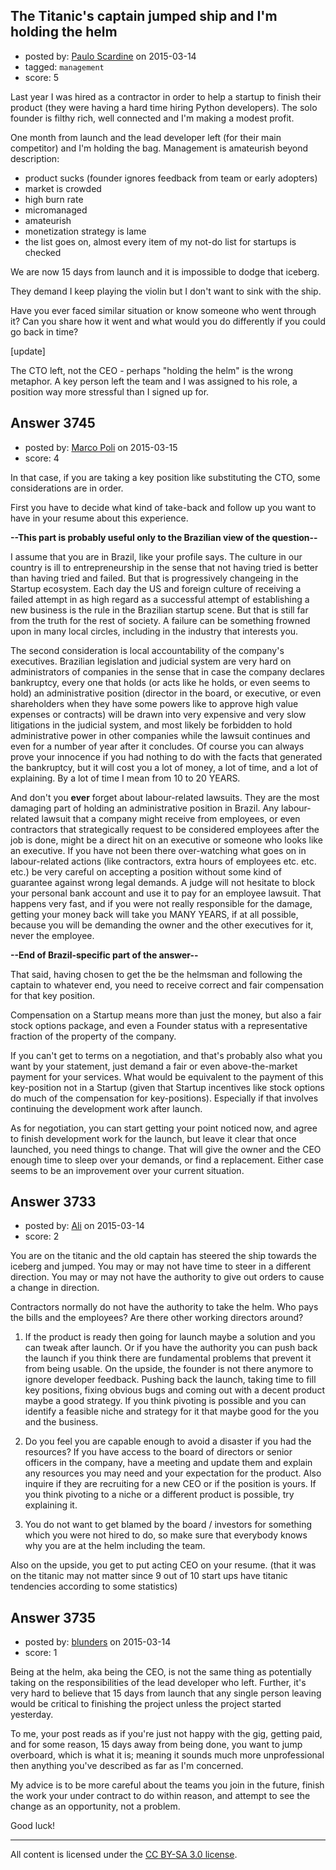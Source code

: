 ## The Titanic's captain jumped ship and I'm holding the helm

- posted by: [Paulo Scardine](https://stackexchange.com/users/199019/paulo-scardine) on 2015-03-14
- tagged: `management`
- score: 5

Last year I was hired as a contractor in order to help a startup to finish their product (they were having a hard time hiring Python developers). The solo founder is filthy rich,  well connected and I'm making a modest profit.

One month from launch and the lead developer left (for their main competitor) and I'm holding the bag. Management is amateurish beyond description:

 - product sucks (founder ignores feedback from team or early adopters)
 - market is crowded
 - high burn rate
 - micromanaged
 - amateurish
 - monetization strategy is lame
 - the list goes on, almost every item of my not-do list for startups is checked

We are now 15 days from launch and it is impossible to dodge that iceberg.

They demand I keep playing the violin but I don't want to sink with the ship.

Have you ever faced similar situation or know someone who went through it? Can you share how it went and what would you do differently if you could go back in time? 

[update]

The CTO left, not the CEO - perhaps "holding the helm" is the wrong metaphor. A key person left the team and I was assigned to his role, a position way more stressful than I signed up for.



## Answer 3745

- posted by: [Marco Poli](https://stackexchange.com/users/3026136/marco-poli) on 2015-03-15
- score: 4

In that case, if you are taking a key position like substituting the CTO, some considerations are in order.

First you have to decide what kind of take-back and follow up you want to have in your resume about this experience.

**--This part is probably useful only to the Brazilian view of the question--**

I assume that you are in Brazil, like your profile says. The culture in our country is ill to entrepreneurship in the sense that not having tried is better than having tried and failed. But that is progressively changeing in the Startup ecosystem. Each day the US and foreign culture of receiving a failed attempt in as high regard as a successful attempt of establishing a new business is the rule in the Brazilian startup scene. But that is still far from the truth for the rest of society. A failure can be something frowned upon in many local circles, including in the industry that interests you.

The second consideration is local accountability of the company's executives. Brazilian legislation and judicial system are very hard on administrators of companies in the sense that in case the company declares bankruptcy, every one that holds (or acts like he holds, or even seems to hold) an administrative position (director in the board, or executive, or even shareholders when they have some powers like to approve high value expenses or contracts) will be drawn into very expensive and very slow litigations in the judicial system, and most likely be forbidden to hold administrative power in other companies while the lawsuit continues and even for a number of year after it concludes. Of course you can always prove your innocence if you had nothing to do with the facts that generated the bankruptcy, but it will cost you a lot of money, a lot of time, and a lot of explaining. By a lot of time I mean from 10 to 20 YEARS.

And don't you **ever** forget about labour-related lawsuits. They are the most damaging part of holding an administrative position in Brazil. Any labour-related lawsuit that a company might receive from employees, or even contractors that strategically request to be considered employees after the job is done, might be a direct hit on an executive or someone who looks like an executive. If you have not been there over-watching what goes on in labour-related actions (like contractors, extra hours of employees etc. etc. etc.) be very careful on accepting a position without some kind of guarantee against wrong legal demands. A judge will not hesitate to block your personal bank account and use it to pay for an employee lawsuit. That happens very fast, and if you were not really responsible for the damage, getting your money back will take you MANY YEARS, if at all possible, because you will be demanding the owner and the other executives for it, never the employee.

**--End of Brazil-specific part of the answer--**

That said, having chosen to get the be the helmsman and following the captain to whatever end, you need to receive correct and fair compensation for that key position.

Compensation on a Startup means more than just the money, but also a fair stock options package, and even a Founder status with a representative fraction of the property of the company.

If you can't get to terms on a negotiation, and that's probably also what you want by your statement, just demand a fair or even above-the-market payment for your services. What would be equivalent to the payment of this key-position not in a Startup (given that Startup incentives like stock options do much of the compensation for key-positions). Especially if that involves continuing the development work after launch.

As for negotiation, you can start getting your point noticed now, and agree to finish development work for the launch, but leave it clear that once launched, you need things to change. That will give the owner and the CEO enough time to sleep over your demands, or find a replacement. Either case seems to be an improvement over your current situation.



## Answer 3733

- posted by: [Ali](https://stackexchange.com/users/2815644/ali) on 2015-03-14
- score: 2

You are on the titanic and the old captain has steered the ship towards the iceberg and jumped. You may or may not have time to steer in a different direction. You may or may not have the authority to give out orders to cause a change in direction.

Contractors normally do not have the authority to take the helm. Who pays the bills and the employees? Are there other working directors around?

1. If the product is ready then going for launch maybe a solution and you can tweak after launch. Or if you have the authority you can push back the launch if you think there are fundamental problems that prevent it from being usable. On the upside, the founder is not there anymore to ignore developer feedback. Pushing back the launch, taking time to fill key positions, fixing obvious bugs and coming out with a decent product maybe a good strategy. If you think pivoting is possible and you can identify a feasible niche and strategy for it that maybe good for the you and the business.

2. Do you feel you are capable enough to avoid a disaster if you had the resources? If you have access to the board of directors or senior officers in the company, have a meeting and update them and explain any resources you may need and your expectation for the product. Also inquire if they are recruiting for a new CEO or if the position is yours. If you think pivoting to a niche or a different product is possible, try explaining it. 

3. You do not want to get blamed by the board / investors for something which you were not hired to do, so make sure that everybody knows why you are at the helm including the team. 

Also on the upside, you get to put acting CEO on your resume. (that it was on the titanic may not matter since 9 out of 10 start ups have titanic tendencies according to some statistics)





## Answer 3735

- posted by: [blunders](https://stackexchange.com/users/216182/blunders) on 2015-03-14
- score: 1

Being at the helm, aka being the CEO, is not the same thing as potentially taking on the responsibilities of the lead developer who left.  Further, it's very hard to believe that 15 days from launch that any single person leaving would be critical to finishing the project unless the project started yesterday.

To me, your post reads as if you're just not happy with the gig, getting paid, and for some reason, 15 days away from being done, you want to jump overboard, which is what it is; meaning it sounds much more unprofessional then anything you've described as far as I'm concerned.

My advice is to be more careful about the teams you join in the future, finish the work your under contract to do within reason, and attempt to see the change as an opportunity, not a problem.

Good luck!



---

All content is licensed under the [CC BY-SA 3.0 license](https://creativecommons.org/licenses/by-sa/3.0/).
